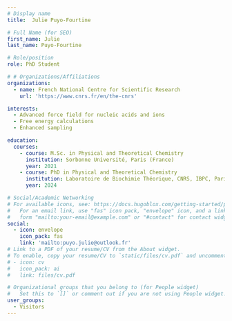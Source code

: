 ```yaml
---
# Display name
title:  Julie Puyo-Fourtine

# Full Name (for SEO)
first_name: Julie
last_name: Puyo-Fourtine

# Role/position
role: PhD Student

# # Organizations/Affiliations
organizations:
  - name: French National Centre for Scientific Research
    url: 'https://www.cnrs.fr/en/the-cnrs'

interests:
  - Advanced force field for nucleic acids and ions
  - Free energy calculations
  - Enhanced sampling

education:
  courses:
    - course: M.Sc. in Physical and Theoretical Chemistry
      institution: Sorbonne Université, Paris (France)
      year: 2021
    - course: PhD in Physical and Theoretical Chemistry
      institution: Laboratoire de Biochimie Théorique, CNRS, IBPC, Paris (France)
      year: 2024

# Social/Academic Networking
# For available icons, see: https://docs.hugoblox.com/getting-started/page-builder/#icons
#   For an email link, use "fas" icon pack, "envelope" icon, and a link in the
#   form "mailto:your-email@example.com" or "#contact" for contact widget.
social:
  - icon: envelope
    icon_pack: fas
    link: 'mailto:puyo.julie@outlook.fr'
# Link to a PDF of your resume/CV from the About widget.
# To enable, copy your resume/CV to `static/files/cv.pdf` and uncomment the lines below.
# - icon: cv
#   icon_pack: ai
#   link: files/cv.pdf

# Organizational groups that you belong to (for People widget)
#   Set this to `[]` or comment out if you are not using People widget.
user_groups:
  - Visitors
---
```


